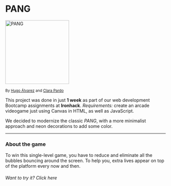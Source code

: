 # PANG
<img src="https://res.cloudinary.com/clarapardo/image/upload/v1653757966/LOGO_p9srae.png" alt="PANG" width="200"/>

<sub>By [Hugo Álvarez](https://github.com/HugoHap) and [Clara Pardo](https://github.com/clarapardo)</sub>

This project was done in just **1 week** as part of our web development Bootcamp assignments at **Ironhack**. 
*Requirements:* create an arcade videogame just using Canvas in HTML, as well as JavaScript. 

We decided to modernize the classic *PANG*, with a more minimalist approach and neon decorations to add some color. 


---
### About the game

To win this single-level game, you have to reduce and eliminate all the bubbles bouncing around the screen. To help you, extra lives appear on top of the platform every now and then.

###### Want to try it? Click here